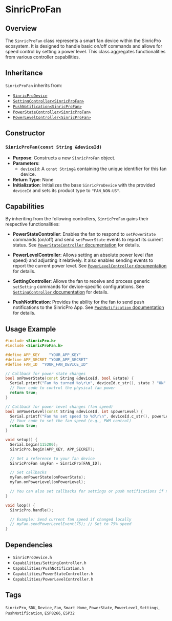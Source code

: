 # SinricProFan

## Overview
The `SinricProFan` class represents a smart fan device within the SinricPro ecosystem. It is designed to handle basic on/off commands and allows for speed control by setting a power level. This class aggregates functionalities from various controller capabilities.

## Inheritance
`SinricProFan` inherits from:
*   [`SinricProDevice`](./class-SinricProDevice.md)
*   [`SettingController<SinricProFan>`](./capability-SettingController.md)
*   [`PushNotification<SinricProFan>`](./capability-PushNotification.md)
*   [`PowerStateController<SinricProFan>`](./capability-PowerStateController.md)
*   [`PowerLevelController<SinricProFan>`](./capability-PowerLevelController.md)

## Constructor

### `SinricProFan(const String &deviceId)`
*   **Purpose**: Constructs a new `SinricProFan` object.
*   **Parameters**:
    *   `deviceId`: A `const String&` containing the unique identifier for this fan device.
*   **Return Type**: None
*   **Initialization**: Initializes the base `SinricProDevice` with the provided `deviceId` and sets its product type to `"FAN_NON-US"`.

## Capabilities
By inheriting from the following controllers, `SinricProFan` gains their respective functionalities:

*   **PowerStateController**: Enables the fan to respond to `setPowerState` commands (on/off) and send `setPowerState` events to report its current status. See [`PowerStateController` documentation](./capability-PowerStateController.md) for details.

*   **PowerLevelController**: Allows setting an absolute power level (fan speed) and adjusting it relatively. It also enables sending events to report the current power level. See [`PowerLevelController` documentation](./capability-PowerLevelController.md) for details.

*   **SettingController**: Allows the fan to receive and process generic `setSetting` commands for device-specific configurations. See [`SettingController` documentation](./capability-SettingController.md) for details.

*   **PushNotification**: Provides the ability for the fan to send push notifications to the SinricPro App. See [`PushNotification` documentation](./capability-PushNotification.md) for details.

## Usage Example
```cpp
#include <SinricPro.h>
#include <SinricProFan.h>

#define APP_KEY    "YOUR_APP_KEY"
#define APP_SECRET "YOUR_APP_SECRET"
#define FAN_ID  "YOUR_FAN_DEVICE_ID"

// Callback for power state changes
bool onPowerState(const String &deviceId, bool &state) {
  Serial.printf("Fan %s turned %s\r\n", deviceId.c_str(), state ? "ON" : "OFF");
  // Your code to control the physical fan power
  return true;
}

// Callback for power level changes (fan speed)
bool onPowerLevel(const String &deviceId, int &powerLevel) {
  Serial.printf("Fan %s set speed to %d\r\n", deviceId.c_str(), powerLevel);
  // Your code to set the fan speed (e.g., PWM control)
  return true;
}

void setup() {
  Serial.begin(115200);
  SinricPro.begin(APP_KEY, APP_SECRET);

  // Get a reference to your fan device
  SinricProFan &myFan = SinricPro[FAN_ID];

  // Set callbacks
  myFan.onPowerState(onPowerState);
  myFan.onPowerLevel(onPowerLevel);

  // You can also set callbacks for settings or push notifications if needed
}

void loop() {
  SinricPro.handle();

  // Example: Send current fan speed if changed locally
  // myFan.sendPowerLevelEvent(75); // Set to 75% speed
}
```

## Dependencies
*   `SinricProDevice.h`
*   `Capabilities/SettingController.h`
*   `Capabilities/PushNotification.h`
*   `Capabilities/PowerStateController.h`
*   `Capabilities/PowerLevelController.h`

## Tags
`SinricPro`, `SDK`, `Device`, `Fan`, `Smart Home`, `PowerState`, `PowerLevel`, `Settings`, `PushNotification`, `ESP8266`, `ESP32`
